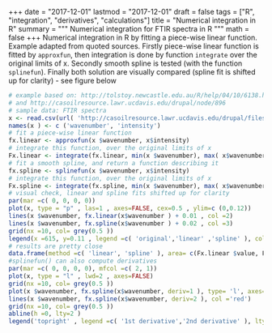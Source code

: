 +++
date = "2017-12-01"
lastmod = "2017-12-01"
draft = false
tags = ["R", "integration", "derivatives", "calculations"]
title = "Numerical integration in R"
summary = """
Numerical integration for FTIR spectra in R
"""
math = false
+++
Numerical integration in R by fitting a piece-wise linear function. Example adapted from quoted sources. Firstly piece-wise linear function is fitted by `approxfun`, then integration is done by function `integrate` over the original limits of x. Secondly smooth spline is tested (with the function `splinefun`). Finally both solution are visually compared (spline fit is shifted up for clarity) - see figure below

```r
# example based on: http://tolstoy.newcastle.edu.au/R/help/04/10/6138.html
# and http://casoilresource.lawr.ucdavis.edu/drupal/node/896
# sample data: FTIR spectra
x <- read.csv(url( 'http://casoilresource.lawr.ucdavis.edu/drupal/files/fresh_li_material.CSV' ), header=FALSE)[100 :400,]
names(x ) <- c ('wavenumber', 'intensity')
# fit a piece-wise linear function
fx.linear <- approxfun(x $wavenumber, x$intensity)
# integrate this function, over the original limits of x
Fx.linear <- integrate(fx.linear, min(x $wavenumber), max( x$wavenumber))
# fit a smooth spline, and return a function describing it
fx.spline <- splinefun(x $wavenumber, x$intensity)
# integrate this function, over the original limits of x
Fx.spline <- integrate(fx.spline, min(x $wavenumber), max( x$wavenumber))
# visual check, linear and spline fits shifted up for clarity
par(mar =c( 0, 0, 0, 0))
plot(x, type = "p" , las=1 , axes=FALSE, cex=0.5 , ylim=c (0,0.12))
lines(x $wavenumber, fx.linear(x$wavenumber ) + 0.01 , col =2)
lines(x $wavenumber, fx.spline(x$wavenumber ) + 0.02 , col =3)
grid(nx =10, col= grey(0.5 ))
legend(x =615, y=0.11 , legend =c( 'original','linear' ,'spline' ), col =1: 3, pch=c( 1, NA,NA ), lty= c(NA, 1, 1) , bg='white' )
# results are pretty close
data.frame(method =c( 'linear', 'spline' ), area= c(Fx.linear $value, Fx.spline$value) , error=c (Fx.linear$abs.error,Fx.spline$abs.error ))
#splinefun() can also compute derivatives
par(mar =c( 0, 0, 0, 0), mfcol =c( 2, 1))
plot(x, type = "l" , lwd=2 , axes=FALSE)
grid(nx =10, col= grey(0.5 ))
plot(x $wavenumber, fx.spline(x$wavenumber, deriv=1 ), type= 'l', axes=FALSE)
lines(x $wavenumber, fx.spline(x$wavenumber, deriv=2 ), col ='red')
grid(nx =10, col= grey(0.5 ))
abline(h =0, lty=2 )
legend('topright' , legend =c( '1st derivative','2nd derivative' ), lty= 1, col=1 :2, bg='white' )

```

